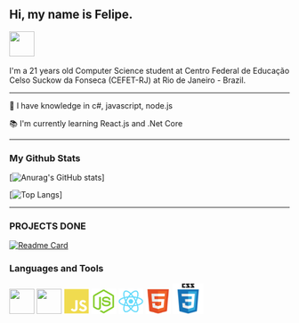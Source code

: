  

## **Hi, my name is Felipe.** ## 
<a href="https://www.linkedin.com/in/felipesantosjr/"><img src="https://cdn.jsdelivr.net/gh/devicons/devicon/icons/linkedin/linkedin-original.svg" width='45' height='45'></a>

I'm a 21 years old Computer Science student at Centro Federal de Educação Celso Suckow da Fonseca (CEFET-RJ) at Rio de Janeiro - Brazil.  

***
:muscle: I have knowledge in c#, javascript, node.js

:books: I'm currently learning React.js and .Net Core


***

### **My Github Stats** ###


[![Anurag's GitHub stats](https://github-readme-stats.vercel.app/api?username=felipe-junior&show_icons=true&theme=midnight-purple)]

[![Top Langs](https://github-readme-stats.vercel.app/api/top-langs/?username=felipe-junior&layout=compact&hide=jupyter%20Notebook,CSS&theme=prussian)]

***
### **PROJECTS DONE** ###
[![Readme Card](https://github-readme-stats.vercel.app/api/pin/?username=felipe-junior&repo=projeto-ramo&show_owner=true&theme=gotham)](https://github.com/felipe-junior/projeto-ramo)




### **Languages and Tools** ###

<div style="display: inline_block">
 <img src=https://cdn.jsdelivr.net/gh/devicons/devicon/icons/csharp/csharp-original.svg width='45' height='45'>
 <img src=https://cdn.jsdelivr.net/gh/devicons/devicon/icons/dotnetcore/dotnetcore-original.svg width='45' height='45'>
 <img src=https://raw.githubusercontent.com/devicons/devicon/master/icons/javascript/javascript-plain.svg width='45' height='45'> 
 <img src=https://raw.githubusercontent.com/devicons/devicon/master/icons/nodejs/nodejs-original.svg width='45' height='45'>
 <img src=https://raw.githubusercontent.com/devicons/devicon/master/icons/react/react-original.svg width='45' height='45'>
 <img src=https://raw.githubusercontent.com/devicons/devicon/master/icons/html5/html5-original.svg width='45'height='45'>
 <img src=https://raw.githubusercontent.com/devicons/devicon/master/icons/css3/css3-original-wordmark.svg width='55'height='55'>
</div>


